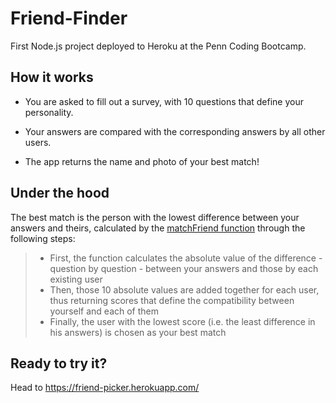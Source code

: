 # Friend-Finder

First Node.js project deployed to Heroku at the Penn Coding Bootcamp.


## How it works

- You are asked to fill out a survey, with 10 questions that define your personality.

- Your answers are compared with the corresponding answers by all other users.

- The app returns the name and photo of your best match!


## Under the hood

The best match is the person with the lowest difference between your answers and theirs, calculated by the [matchFriend function](https://github.com/stepicker/Friend-Finder/blob/master/app/routing/apiRoutes.js) through the following steps:

> + First, the function calculates the absolute value of the difference - question by question - between your answers and those by each existing user
> + Then, those 10 absolute values are added together for each user, thus returning scores that define the compatibility between yourself and each of them
> + Finally, the user with the lowest score (i.e. the least difference in his answers) is chosen as your best match


## Ready to try it?

Head to https://friend-picker.herokuapp.com/
